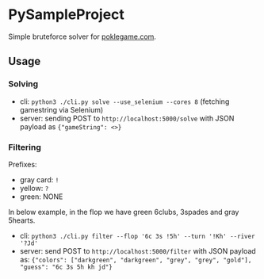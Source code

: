 # PySampleProject

Simple bruteforce solver for [poklegame.com](https://poklegame.com).

## Usage

### Solving

- cli: `python3 ./cli.py solve --use_selenium --cores 8` (fetching gamestring via Selenium)
- server: sending POST to `http://localhost:5000/solve` with JSON payload as `{"gameString": <>}`

### Filtering

Prefixes:
- gray card: `!`
- yellow: `?`
- green: NONE

In below example, in the flop we have green 6clubs, 3spades and gray 5hearts.

- cli: `python3 ./cli.py filter --flop '6c 3s !5h' --turn '!Kh' --river '?Jd'`
- server: send POST to `http://localhost:5000/filter` with JSON payload as: `{"colors": ["darkgreen", "darkgreen", "grey", "grey", "gold"], "guess": "6c 3s 5h kh jd"}`
